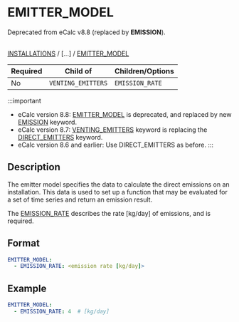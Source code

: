 # EMITTER_MODEL
<span className="major-change-deprecation"> Deprecated from eCalc v8.8 (replaced by <strong>EMISSION</strong>).
</span>
<br></br>

[INSTALLATIONS](/about/references/keywords/INSTALLATIONS.md) /
[...] /
[EMITTER_MODEL](/about/references/keywords/EMITTER_MODEL.md)

| Required   | Child of                  | Children/Options  |
|------------|---------------------------|-------------------|
| No         | `VENTING_EMITTERS`         | `EMISSION_RATE`   |

:::important
- eCalc version 8.8: [EMITTER_MODEL](/about/references/keywords/EMITTER_MODEL.md) is deprecated, and replaced by new [EMISSION](/about/references/keywords/EMISSION.md) keyword.
- eCalc version 8.7: [VENTING_EMITTERS](/about/references/keywords/VENTING_EMITTERS.md) keyword is replacing the [DIRECT_EMITTERS](/about/references/keywords/DIRECT_EMITTERS.md) keyword.
- eCalc version 8.6 and earlier: Use DIRECT_EMITTERS as before.
:::

## Description
The emitter model specifies the data to calculate the direct emissions on an installation. This data is used to set up
a function that may be evaluated for a set of time series and return an emission result.

The [EMISSION_RATE](/about/references/keywords/EMISSION_RATE.md) describes the rate [kg/day] of emissions, and is required.

## Format
~~~~~~~~yaml
EMITTER_MODEL:
  - EMISSION_RATE: <emission rate [kg/day]>
~~~~~~~~

## Example
~~~~~~~~yaml
EMITTER_MODEL:
  - EMISSION_RATE: 4  # [kg/day]
~~~~~~~~


